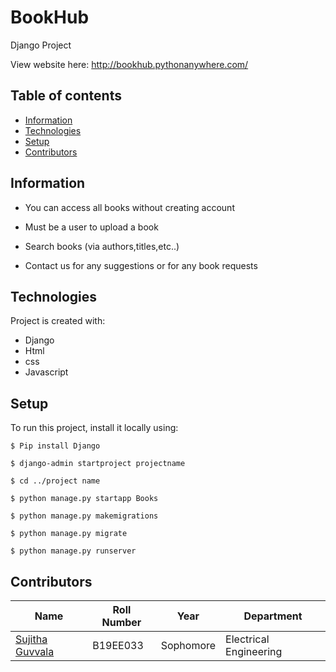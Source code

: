 # BookHub
Django Project

View website here: http://bookhub.pythonanywhere.com/

## Table of contents
* [Information](#Information)
* [Technologies](#technologies)
* [Setup](#setup)
* [Contributors](#Contributors)

## Information
* You can access all books without creating account 

* Must be a user  to upload a book 

* Search books (via authors,titles,etc..)

* Contact us for any suggestions or for any book requests

	
## Technologies
Project is created with:
* Django 
* Html
* css
* Javascript
	
## Setup
To run this project, install it locally using:

```
$ Pip install Django

$ django-admin startproject projectname

$ cd ../project name

$ python manage.py startapp Books

$ python manage.py makemigrations

$ python manage.py migrate

$ python manage.py runserver

```

## Contributors

| Name                                            | Roll Number | Year      | Department             |
| ----------------------------------------------- | ----------- | --------- | ---------------------- |
| [Sujitha Guvvala](https://github.com/SujithaGuvvala) | B19EE033   | Sophomore | Electrical Engineering |

